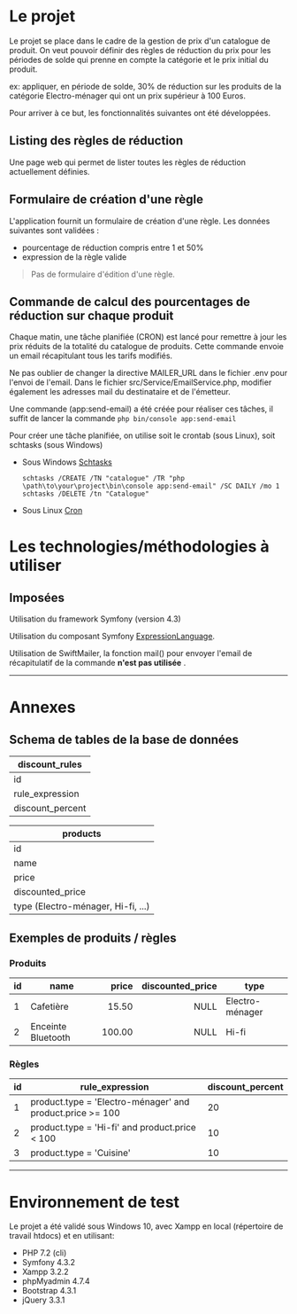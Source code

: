 # Le projet

Le projet se place dans le cadre de la gestion de prix d'un catalogue de produit. On veut pouvoir définir des règles de réduction du prix pour les périodes de solde qui prenne en compte la catégorie et le prix initial du produit.

ex: appliquer, en période de solde, 30% de réduction sur les produits de la catégorie Electro-ménager qui ont un prix supérieur à 100 Euros.

Pour arriver à ce but, les fonctionnalités suivantes ont été développées.

## Listing des règles de réduction

Une page web qui permet de lister toutes les règles de réduction actuellement définies.

## Formulaire de création d'une règle

L'application fournit un formulaire de création d'une règle.
Les données suivantes sont validées :
* pourcentage de réduction compris entre 1 et 50%
* expression de la règle valide

> Pas de formulaire d'édition d'une règle.

## Commande de calcul des pourcentages de réduction sur chaque produit

Chaque matin, une tâche planifiée (CRON) est lancé pour remettre à jour les prix réduits de la totalité du catalogue de produits. Cette commande envoie un email récapitulant tous les tarifs modifiés.

Ne pas oublier de changer la directive MAILER_URL dans le fichier .env pour l'envoi de l'email.
Dans le fichier src/Service/EmailService.php, modifier également les adresses mail du destinataire et de l'émetteur.

Une commande (app:send-email) a été créée pour réaliser ces tâches, il suffit de lancer la commande `php bin/console app:send-email`

Pour créer une tâche planifiée, on utilise soit le crontab (sous Linux), soit schtasks (sous Windows)
* Sous Windows [Schtasks](https://docs.microsoft.com/en-us/windows/desktop/TaskSchd/schtasks)

	`schtasks /CREATE /TN "catalogue" /TR "php \path\to\your\project\bin\console app:send-email" /SC DAILY /mo 1`
	`schtasks /DELETE /tn "Catalogue"`

* Sous Linux [Cron](https://fr.wikipedia.org/wiki/Cron)

# Les technologies/méthodologies à utiliser

## Imposées

Utilisation du framework Symfony (version 4.3)

Utilisation du composant Symfony [ExpressionLanguage](https://symfony.com/doc/current/components/expression_language.html).

Utilisation de SwiftMailer, la fonction mail() pour envoyer l'email de récapitulatif de la commande  **n'est pas utilisée** .


-----------------

# Annexes

## Schema de tables de la base de données

discount_rules|
-------------|
id|
rule_expression|
discount_percent|


products|
-------------|
id|
name|
price|
discounted_price|
type (Electro-ménager, Hi-fi, ...)|

## Exemples de produits / règles

### Produits
id|name|price|discounted_price|type|
-------------|-------------|-------------:|-------------:|-------------|
1|Cafetière|15.50|NULL|Electro-ménager|
2|Enceinte Bluetooth|100.00|NULL|Hi-fi|

### Règles

id|rule_expression|discount_percent|
-------------|-------------|-------------|
1|product.type = 'Electro-ménager' and product.price >= 100 |20|
2|product.type = 'Hi-fi' and product.price < 100 |10|
3|product.type = 'Cuisine'|10|


-----------------

# Environnement de test

Le projet a été validé sous Windows 10, avec Xampp en local (répertoire de travail htdocs) et en utilisant:
* PHP 7.2 (cli)
* Symfony 4.3.2
* Xampp 3.2.2 
* phpMyadmin 4.7.4
* Bootstrap 4.3.1
* jQuery 3.3.1
